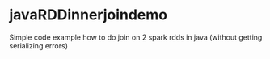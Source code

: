 # javaRDDinnerjoindemo
Simple code example how to do join on 2 spark rdds in java (without getting serializing errors)
